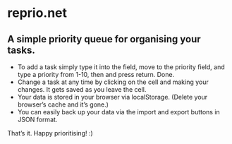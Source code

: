 reprio.net
==========

## A simple priority queue for organising your tasks. 

- To add a task simply type it into the field, move to the priority field, and type a priority from 1-10, then and press return. Done.  
- Change a task at any time by clicking on the cell and making your changes. It gets saved as you leave the cell. 
- Your data is stored in your browser via localStorage. (Delete your browser’s cache and it’s gone.)
- You can easily back up your data via the import and export buttons in JSON format.

That’s it. Happy prioritising! :)

